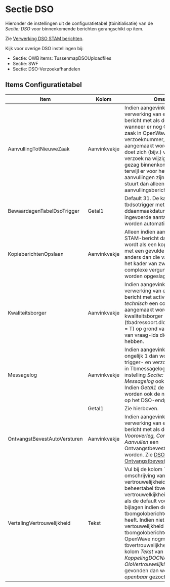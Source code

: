 # Sectie DSO

Hieronder de instellingen uit de configuratietabel (tbinitialisatie) van de _Sectie: DSO_ voor binnenkomende berichten gerangschikt op item.

Zie [Verwerking DSO STAM berichten](/docs/probleemoplossing/programmablokken/verwerking_dso_stam_berichten.md).

Kijk voor overige DSO instellingen bij:

- Sectie: OWB items: TussenmapDSOUploadfiles
- Sectie: SWF
- Sectie: DSO-Verzoekafhandelen

## Items Configuratietabel

| Item                         | Kolom        | Omschrijving                                                           |
|------------------------------|--------------|------------------------------------------------------------------------|
| AanvullingTotNieuweZaak      | Aanvinkvakje | Indien aangevinkt zal bij de verwerking van een DSO STAM-bericht met als doel _Aanvullen_ wanneer er nog GEEN bestaande zaak in OpenWave is voor het verzoeknummer, een nieuwe zaak aangemaakt worden. Deze situatie doet zich (bijv.) voor indien het DSO verzoek na wijzigen van bevoegd gezag binnenkomt in OpenWave terwijl er voor het originele verzoek al aanvullingen zijn geweest: het DSO stuurt dan alleen het laatste aanvullingsbericht naar OpenWave. |
| BewaardagenTabelDsoTrigger   | Getal1       | Default 31. De kaarten uit de tabel tbdsotrigger met een ddaanmaakdatum ouder dan de hier ingevoerde aantal dagen geleden, worden automatisch. |
| KopieberichtenOpslaan        | Aanvinkvakje | Alleen indien aangevinkt zal een DSO STAM-bericht dat gekwalificeerd wordt als een kopiebericht (dus o.a. met een gevulde behandeldienst anders dan die van de host) toch - in het kader van zwarte gaten bij complexe vergunningen - als zaak worden opgeslagen. |
| Kwaliteitsborger             | Aanvinkvakje | Indien aangevinkt zal bij de verwerking van een DSO STAM-bericht met activiteit _bouwactiviteit technisch_ een contactadres aangemaakt worden met de rol kwaliteitsborger (tbadressoort.dldsorolkwaliteitsborger = T) op grond van de aanwezigheid van vraag-ids die daarop betrekking hebben. |
| Messagelog                   | Aanvinkvakje | Indien aangevinkt en _Getal1_ is ongelijk 1 dan worden alleen de valide trigger- en verzoekberichten gelogd in Tbmessagelog (mits de algemene instelling _Sectie: OWB en Item: Messagelog_ ook aangevinkt is). Indien _Getal1_ de waarde 1 heeft, dan worden ook de niet valide berichten op het DSO-endpoint gelogd. |
|                              | Getal1       | Zie hierboven.                                                         |
| OntvangstBevestAutoVersturen | Aanvinkvakje | Indien aangevinkt zal bij de verwerking van een DSO STAM-bericht met als doel _Initieren, Vooroverleg, Conceptverzoek_ of _Aanvullen_ een Ontvangstbevestigingsmail verstuurd worden. Zie [DSO Ontvangstbevestiging sturen](/docs/probleemoplossing/programmablokken/dso_ontvangstbevestiging.md) |
| VertalingVertrouwelijkheid   | Tekst        | Vul bij de kolom _Tekst_ de omschrijving van het vertrouwelijkheidsniveau (uit beheertabel tbvertrouwelijkheid: tegel vertrouwelkijkheidsindicatie) die geldt als de default voor vertrouwelijke DSO bijlagen indien de vertouwelijkheid (in tbomgoloberichten) de waarde T heeft. Indien niet gevonden, OF de vertouwelijkheid (in tbomgoloberichten) ius F dan zoekt OpenWave nogmaals in tbvertrouwelijkheid op grond van de kolom _Tekst_ van de Instelling _Sectie: KoppelingDOCNAARDMS Item: OloVertrouwelijkheid_, Nog niet gevonden dan wordt naar de tekst _openbaar_ gezocht |
